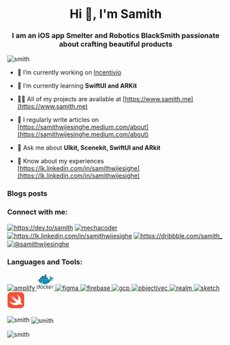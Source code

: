<h1 align="center">Hi 👋, I'm Samith</h1>
<h3 align="center">I am an iOS app Smelter and Robotics BlackSmith passionate about crafting beautiful products</h3>

<p align="left"> <img src="https://komarev.com/ghpvc/?username=smith&label=Profile%20views&color=0e75b6&style=flat" alt="smith" /> </p>

- 🔭 I’m currently working on [Incentivio](https://www.incentivio.com)

- 🌱 I’m currently learning **SwiftUI and ARKit**

- 👨‍💻 All of my projects are available at [https://www.samith.me](https://www.samith.me)

- 📝 I regularly write articles on [https://samithwijesinghe.medium.com/about](https://samithwijesinghe.medium.com/about)

- 💬 Ask me about **UIkit, Scenekit, SwiftUI and ARkit**

- 📄 Know about my experiences [https://lk.linkedin.com/in/samithwijesighe](https://lk.linkedin.com/in/samithwijesighe)

### Blogs posts
<!-- BLOG-POST-LIST:START -->
<!-- BLOG-POST-LIST:END -->

<h3 align="left">Connect with me:</h3>
<p align="left">
<a href="https://dev.to/https://dev.to/samith" target="blank"><img align="center" src="https://raw.githubusercontent.com/rahuldkjain/github-profile-readme-generator/master/src/images/icons/Social/devto.svg" alt="https://dev.to/samith" height="30" width="40" /></a>
<a href="https://twitter.com/mechacoder" target="blank"><img align="center" src="https://raw.githubusercontent.com/rahuldkjain/github-profile-readme-generator/master/src/images/icons/Social/twitter.svg" alt="mechacoder" height="30" width="40" /></a>
<a href="https://linkedin.com/in/https://lk.linkedin.com/in/samithwijesighe" target="blank"><img align="center" src="https://raw.githubusercontent.com/rahuldkjain/github-profile-readme-generator/master/src/images/icons/Social/linked-in-alt.svg" alt="https://lk.linkedin.com/in/samithwijesighe" height="30" width="40" /></a>
<a href="https://dribbble.com/https://dribbble.com/samith_" target="blank"><img align="center" src="https://raw.githubusercontent.com/rahuldkjain/github-profile-readme-generator/master/src/images/icons/Social/dribbble.svg" alt="https://dribbble.com/samith_" height="30" width="40" /></a>
<a href="https://medium.com/@samithwijesinghe" target="blank"><img align="center" src="https://raw.githubusercontent.com/rahuldkjain/github-profile-readme-generator/master/src/images/icons/Social/medium.svg" alt="@samithwijesinghe" height="30" width="40" /></a>
</p>

<h3 align="left">Languages and Tools:</h3>
<p align="left"> <a href="https://aws.amazon.com/amplify/" target="_blank" rel="noreferrer"> <img src="https://docs.amplify.aws/assets/logo-dark.svg" alt="amplify" width="40" height="40"/> </a> <a href="https://www.docker.com/" target="_blank" rel="noreferrer"> <img src="https://raw.githubusercontent.com/devicons/devicon/master/icons/docker/docker-original-wordmark.svg" alt="docker" width="40" height="40"/> </a> <a href="https://www.figma.com/" target="_blank" rel="noreferrer"> <img src="https://www.vectorlogo.zone/logos/figma/figma-icon.svg" alt="figma" width="40" height="40"/> </a> <a href="https://firebase.google.com/" target="_blank" rel="noreferrer"> <img src="https://www.vectorlogo.zone/logos/firebase/firebase-icon.svg" alt="firebase" width="40" height="40"/> </a> <a href="https://cloud.google.com" target="_blank" rel="noreferrer"> <img src="https://www.vectorlogo.zone/logos/google_cloud/google_cloud-icon.svg" alt="gcp" width="40" height="40"/> </a> <a href="https://developer.apple.com/library/archive/documentation/Cocoa/Conceptual/ProgrammingWithObjectiveC/Introduction/Introduction.html" target="_blank" rel="noreferrer"> <img src="https://www.vectorlogo.zone/logos/apple_objectivec/apple_objectivec-icon.svg" alt="objectivec" width="40" height="40"/> </a> <a href="https://realm.io/" target="_blank" rel="noreferrer"> <img src="https://raw.githubusercontent.com/bestofjs/bestofjs-webui/8665e8c267a0215f3159df28b33c365198101df5/public/logos/realm.svg" alt="realm" width="40" height="40"/> </a> <a href="https://www.sketch.com/" target="_blank" rel="noreferrer"> <img src="https://www.vectorlogo.zone/logos/sketchapp/sketchapp-icon.svg" alt="sketch" width="40" height="40"/> </a> <a href="https://developer.apple.com/swift/" target="_blank" rel="noreferrer"> <img src="https://raw.githubusercontent.com/devicons/devicon/master/icons/swift/swift-original.svg" alt="swift" width="40" height="40"/> </a> </p>

<p><img align="left" src="https://github-readme-stats.vercel.app/api/top-langs?username=smith&show_icons=true&locale=en&layout=compact" alt="smith" /></p>

<p>&nbsp;<img align="center" src="https://github-readme-stats.vercel.app/api?username=smith&show_icons=true&locale=en" alt="smith" /></p>

<p><img align="center" src="https://github-readme-streak-stats.herokuapp.com/?user=smith&" alt="smith" /></p>


